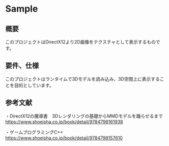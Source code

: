 # Sample

## 概要
このプロジェクトはDirectX12より2D画像をテクスチャとして表示するものです。

## 要件、仕様
このプロジェクトはランタイムで3Dモデルを読み込み、3D空間上に表示することを目的としています。

## 参考文献
・DirectX12の魔導書　3Dレンダリングの基礎からMMDモデルを踊らせるまで
https://www.shoeisha.co.jp/book/detail/9784798161938

・ゲームプログラミングC++
https://www.shoeisha.co.jp/book/detail/9784798157610
